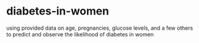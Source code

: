 # diabetes-in-women
using provided data on age, pregnancies, glucose levels, and a few others to predict and observe the likelihood of diabetes in women
